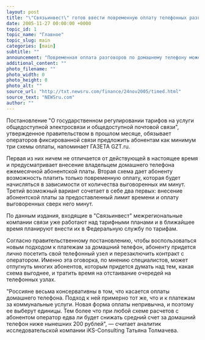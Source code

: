 ```yaml
---
layout: post
title: "\"Связьинвест\" готов ввести повременную оплату телефонных разговоров с февраля"
date: 2005-11-27 00:00:00 +0000
topic_id: 1
topic_name: "Главное"
topic_slug: main
categories: [main]
subtitle: ""
announcement: "Повременная оплата разговоров по домашнему телефону может стать реальностью уже в начале следующего года. ОАО \"Связьинвест\", которое контролирует через свои дочерние предприятия почти 90% российского рынка проводной связи, планирует с февраля 2006 года начать вводить тарифные планы для абонентов."
additional_content: ""
photo_filename: ""
photo_width: 0
photo_height: 0
photo_alt: ""
source_url: "http://txt.newsru.com/finance/24nov2005/timed.html"
source_text: "NEWSru.com"
author: ""
---
```

Постановление "О государственном регулировании тарифов на услуги общедоступной электросвязи и общедоступной почтовой связи", утвержденное правительством в прошлом месяце, обязывает операторов фиксированной связи предложить абонентам как минимум три схемы оплаты, напоминает ГАЗЕТА GZT.ru.

Первая из них ничем не отличается от действующей в настоящее время и предусматривает внесение владельцем домашнего телефона ежемесячной абонентской платы. Вторая схема дает абоненту возможность платить только повременную оплату, которая будет начисляться в зависимости от количества выговоренных им минут. Третий возможный вариант сочетает в себе два первых: внесение абонентской платы за предоставленный лимит времени и оплату выговоренных сверх него минут.

По данным издания, входящие в "Связьинвест" межрегиональные компании связи уже работают над тарифными планами и в ближайшее время планируют внести их в Федеральную службу по тарифам.

Согласно правительственному постановлению, чтобы воспользоваться новым подходом к платежам за домашний телефон, абоненту придется лично посетить свой телефонный узел и перезаключить контракт с оператором. Именно эта оговорка, по мнению специалистов, может отпугнуть многих абонентов, которым придется думать над тем, какая схема выгоднее, и тратить время на отстаивание очередей на телефонных узлах.

"Россияне весьма консервативны в том, что касается оплаты домашнего телефона. Подход к ней примерно тот же, что и к платежам за коммунальные услуги. Новая форма оплаты непривычна, и поэтому ее выберут единицы. Тем более что при любой схеме расчетов с абонентом оператор едва ли будет снижать средний счет за домашний телефон ниже нынешних 200 рублей", &mdash; считает аналитик исследовательской компании iKS-Consulting Татьяна Толмачева.
